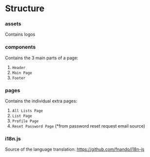 # Structure

### assets
Contains logos

### components
Contains the 3 main parts of a page:
1. `Header`
2. `Main Page`
3. `Footer`

### pages
Contains the individual extra pages:
1. `All Lists Page`
2. `List Page`
3. `Profile Page`
4. `Reset Password Page` (*from password reset request email source)

### i18n.js
Source of the language translation: https://github.com/fnando/i18n-js